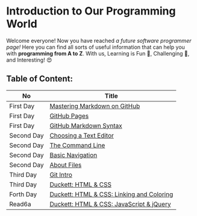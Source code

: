 # Introduction to Our Programming World
Welcome everyone!  Now you have reached *a future software programmer page!*
Here you can find all sorts of useful information that can help you with **programming from A to Z**.
With us, Learning is Fun :star2:, Challenging :punch:, and Interesting! :heart_eyes:

## Table of Content:

|No   | Title |
 |-----|------|
 |First Day | [Mastering Markdown on GitHub](https://boshrajaber.github.io/reading-notes/read1)                                   |
 |First Day | [GitHub Pages](https://boshrajaber.github.io/reading-notes/read1)               |
 |First Day| [GitHub Markdown Syntax](https://boshrajaber.github.io/reading-notes/read1)                                          |
 |Second Day | [Choosing a Text Editor](https://boshrajaber.github.io/reading-notes/read2) |
 |Second Day | [The Command Line](https://boshrajaber.github.io/reading-notes/read2) | 
 |Second Day | [Basic Navigation](https://boshrajaber.github.io/reading-notes/read2) |
  |Second Day | [About Files](https://boshrajaber.github.io/reading-notes/read2) |
|Third Day| [Git Intro](https://boshrajaber.github.io/reading-notes/read3) |
|Third Day| [Duckett: HTML & CSS](https://boshrajaber.github.io/reading-notes/read4) |
|Forth Day| [Duckett: HTML & CSS: Linking and Coloring](https://boshrajaber.github.io/reading-notes/read6) |
|Read6a| [Duckett: HTML & CSS: JavaScript & jQuery](https://boshrajaber.github.io/reading-notes/read66a) |






